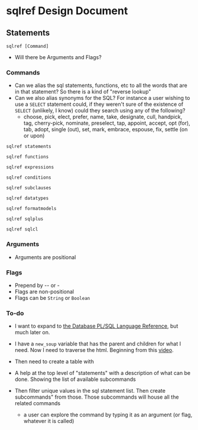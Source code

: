 # sqlref Design Document

## Statements

`sqlref [Command]`

- Will there be Arguments and Flags?

### Commands

- Can we alias the sql statements, functions, etc to all the words that are in that statement? So there is a kind of "reverse lookup"
- Can we also alias synonyms for the SQL? For instance a user wishing to use a `SELECT` statement could, if they weren't sure of the existence of `SELECT` (unlikely, I know) could they search using any of the following?
  - choose, pick, elect, prefer, name, take, designate, cull, handpick, tag, cherry-pick, nominate, preselect, tap, appoint, accept, opt (for), tab, adopt, single (out), set, mark, embrace, espouse, fix, settle (on or upon)

```(shell)
sqlref statements
```

```(shell)
sqlref functions
```

```(shell)
sqlref expressions
```

```(shell)
sqlref conditions
```

```(shell)
sqlref subclauses
```

```(shell)
sqlref datatypes 
```

```(shell)
sqlref formatmodels
```

```(shell)
sqlref sqlplus 
```

```(shell)
sqlref sqlcl 
```

### Arguments

- Arguments are positional

### Flags

- Prepend by -- or -
- Flags are non-positional
- Flags can be `String` or `Boolean`

### To-do

- I want to expand to [the Database PL/SQL Language Reference](https://docs.oracle.com/en/database/oracle/oracle-database/21/lnpls/index.html), but much later on. 
- I have a `new_soup` variable that has the parent and children for what I need. Now I need to traverse the html. Beginning from this [video](https://youtu.be/ng2o98k983k?t=2091). 
- Then need to create a table with 
  <!-- - unique id
  - statement, function, condition, etc. name 
  - the statement or explanation
  - an example
  - also suggest relevant statements, conditions, functions, etc.(maybe for later?) -->

- A help at the top level of "statements" with a description of what can be done. Showing the list of available subcommands 

- Then filter unique values in the sql statement list. Then create subcommands" from those. Those subcommands will house all the related commands
  - a user can explore the command by typing it as an argument (or flag, whatever it is called)
